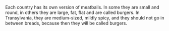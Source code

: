 Each country has its own version of meatballs. In some they are small and round, in others they are large, fat, flat and are called burgers. In Transylvania, they are medium-sized, mildly spicy, and they should not go in between breads, because then they will be called burgers.